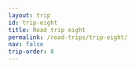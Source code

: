 ```yaml
---
layout: trip
id: trip-eight
title: Road trip eight
permalink: /road-trips/trip-eight/
nav: false
trip-order: 8
---
```

